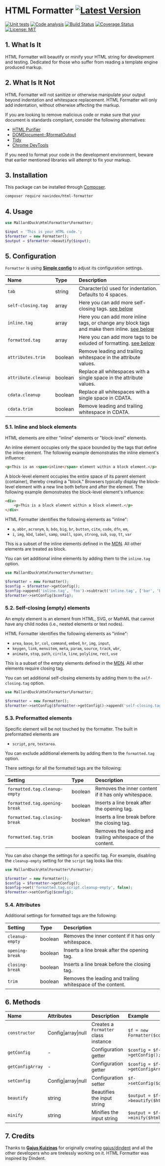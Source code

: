 # HTML Formatter [![Latest Version](https://img.shields.io/github/release/navindex/html-formatter?sort=semver&label=version)](https://raw.githubusercontent.com/navindex/html-formatter/master/CHANGELOG.md)

[![Unit tests](https://github.com/navindex/html-formatter/actions/workflows/test.yml/badge.svg?branch=master)](https://github.com/navindex/html-formatter/actions/workflows/test.yml)
[![Code analysis](https://github.com/navindex/html-formatter/actions/workflows/analysis.yml/badge.svg)](https://github.com/navindex/html-formatter/actions/workflows/analysis.yml)
[![Build Status](https://img.shields.io/travis/navindex/html-formatter?branch=master)](https://app.travis-ci.com/navindex/html-formatter)
[![Coverage Status](https://coveralls.io/repos/github/navindex/html-formatter/badge.svg?branch=master)](https://coveralls.io/github/navindex/html-formatter?branch=master)
[![License: MIT](https://img.shields.io/badge/License-MIT-blue)](https://opensource.org/licenses/MIT)

## 1. What Is It

HTML Formatter will beautify or minify your HTML string for development and testing. Dedicated for those who suffer from reading a template engine produced markup.

## 2. What Is It Not

HTML Formatter will not sanitize or otherwise manipulate your output beyond indentation and whitespace replacement. HTML Formatter will only add indentation, without otherwise affecting the markup.

If you are looking to remove malicious code or make sure that your document is standards compliant, consider the following alternatives:

-   [HTML Purifier](https://github.com/Exercise/HTMLPurifierBundle)
-   [DOMDocument::$formatOutput](http://www.php.net/manual/en/class.domdocument.php)
-   [Tidy](http://www.php.net/manual/en/book.tidy.php)
-   [Chrome DevTools](https://developers.google.com/chrome-developer-tools/)

If you need to format your code in the development environment, beware that earlier mentioned libraries will attempt to fix your markup.

## 3. Installation

This package can be installed through [Composer](https://getcomposer.org/).

```bash
composer require navindex/html-formatter
```

## 4. Usage

```php
use MallardDuck\HtmlFormatter\Formatter;

$input = 'This is your HTML code.';
$formatter = new Formatter();
$output = $formatter->beautify($input);
```

## 5. Configuration

`Formatter` is using **[Simple config](https://github.com/navindex/simple-config)** to adjust its configuration settings.

| Name                | Type    | Description                                                                                         |
| :------------------ | :------ | :-------------------------------------------------------------------------------------------------- |
| `tab`               | string  | Character(s) used for indentation. Defaults to 4 spaces.                                            |
| `self-closing.tag`  | array   | Here you can add more self-closing tags. [see below](#5-1)                                          |
| `inline.tag`        | array   | Here you can add more inline tags, or change any block tags and make them inline. [see below](#5-2) |
| `formatted.tag`     | array   | Here you can add more tags to be exluded of formatting. [see below](#5-3)                           |
| `attributes.trim`   | boolean | Remove leading and trailing whitespace in the attribute values.                                     |
| `attribute.cleanup` | boolean | Replace all whitespaces with a single space in the attribute values.                                |
| `cdata.cleanup`     | boolean | Replace all whitespaces with a single space in CDATA.                                               |
| `cdata.trim`        | boolean | Remove leading and trailing whitespace in CDATA.                                                    |

<a name='5-1'></a>

### 5.1. Inline and block elements

HTML elements are either "inline" elements or "block-level" elements.

An inline element occupies only the space bounded by the tags that define the inline element. The following example demonstrates the inline element's influence:

```html
<p>This is an <span>inline</span> element within a block element.</p>
```

A block-level element occupies the entire space of its parent element (container), thereby creating a "block." Browsers typically display the block-level element with a new line both before and after the element. The following example demonstrates the block-level element's influence:

```html
<div>
    <p>This is a block element within a block element.</p>
</div>
```

HTML Formatter identifies the following elements as "inline":

-   `a`, `abbr`, `acronym`, `b`, `bdo`, `big`, `br`, `button`, `cite`, `code`, `dfn`, `em`,
-   `i`, `img`, `kbd`, `label`, `samp`, `small`, `span`, `strong`, `sub`, `sup`, `tt`, `var`

This is a subset of the inline elements defined in the [MDN](https://developer.mozilla.org/en-US/docs/Web/HTML/Inline_elements).
All other elements are treated as block.

You can set additional inline elements by adding them to the `inline.tag` option.

```php
use MallardDuck\HtmlFormatter\Formatter;

$formatter = new Formatter();
$config = $formatter->getConfig();
$config->append('inline.tag', 'foo')->subtract('inline.tag', ['bar', 'baz']);
$formatter->setConfig($config);
```

<a name='5-2'></a>

### 5.2. Self-closing (empty) elements

An empty element is an element from HTML, SVG, or MathML that cannot have any child nodes (i.e., nested elements or text nodes).

HTML Formatter identifies the following elements as "inline":

-   `area`, `base`, `br`, `col`, `command`, `embed`, `hr`, `img`, `input`,
-   `keygen`, `link`, `menuitem`, `meta`, `param`, `source`, `track`, `wbr`,
-   `animate`, `stop`, `path`, `circle`, `line`, `polyline`, `rect`, `use`

This is a subset of the empty elements defined in the [MDN](https://developer.mozilla.org/en-US/docs/Glossary/empty_element).
All other elements require closing tag.

You can set additional self-closing elements by adding them to the `self-closing.tag` option.

```php
use MallardDuck\HtmlFormatter\Formatter;

$formatter = new Formatter();
$formatter->setConfig($formatter->getConfig()->append('self-closing.tag', ['foo', 'bar']));
```

<a name='5-3'></a>

### 5.3. Preformatted elements</a>

Specific element will be not touched by the formatter. The built in preformatted elements are

-   `script`, `pre`, `textarea`.

You can exclude additional elements by adding them to the `formatted.tag` option.

There settings for all the formatted tags are the following:

| Setting                       | Type    | Description                                                 |
| :---------------------------- | :------ | :---------------------------------------------------------- |
| `formatted.tag.cleanup-empty` | boolean | Removes the inner content if it has only whitespace.        |
| `formatted.tag.opening-break` | boolean | Inserts a line break after the opening tag.                 |
| `formatted.tag.closing-break` | boolean | Inserts a line break before the closing tag.                |
| `formatted.tag.trim`          | boolean | Removes the leading and trailing whitespace of the content. |

You can also change the settings for a specific tag. For example, disabling the `cleanup-empty` setting for the `script` tag looks like this:

```php
use MallardDuck\HtmlFormatter\Formatter;

$formatter = new Formatter();
$config = $formatter->getConfig();
$config->set('formatted.tag.script.cleanup-empty', false);
$formatter->setConfig($config);
```

### 5.4. Attributes

Additional settings for formatted tags are the following:

| Setting         | Type    | Description                                                 |
| :-------------- | :------ | :---------------------------------------------------------- |
| `cleanup-empty` | boolean | Removes the inner content if it has only whitespace.        |
| `opening-break` | boolean | Inserts a line break after the opening tag.                 |
| `closing-break` | boolean | Inserts a line break before the closing tag.                |
| `trim`          | boolean | Removes the leading and trailing whitespace of the content. |

## 6. Methods

| Name             | Attributes          | Description                          | Example                           |
| :--------------- | :------------------ | :----------------------------------- | :-------------------------------- |
| `constructor`    | Config\|array\|null | Creates a `Formatter` class instance | `$f = new Formatter($config);`    |
| `getConfig`      | -                   | Configuration getter                 | `$config = $f->getConfig();`      |
| `getConfigArray` | -                   | Configuration getter                 | `$config = $f->getConfigArray();` |
| `setConfig`      | Config\|array\|null | Configuration setter                 | `$f->setConfig($config);`         |
| `beautify`       | string              | Beautifies the input string          | `$output = $f->beautify($html);`  |
| `minify`         | string              | Minifies the input string            | `$output = $f->minify($html);`    |

<!-- CLI is currently not available -->

## 7. Credits

Thanks to **[Gajus Kuizinas](https://github.com/gajus)** for originally creating [gajus/dindent](https://github.com/gajus/dindent) and all the other developers who are tirelessly working on it. HTML Formatter was inspired by Dindent.
